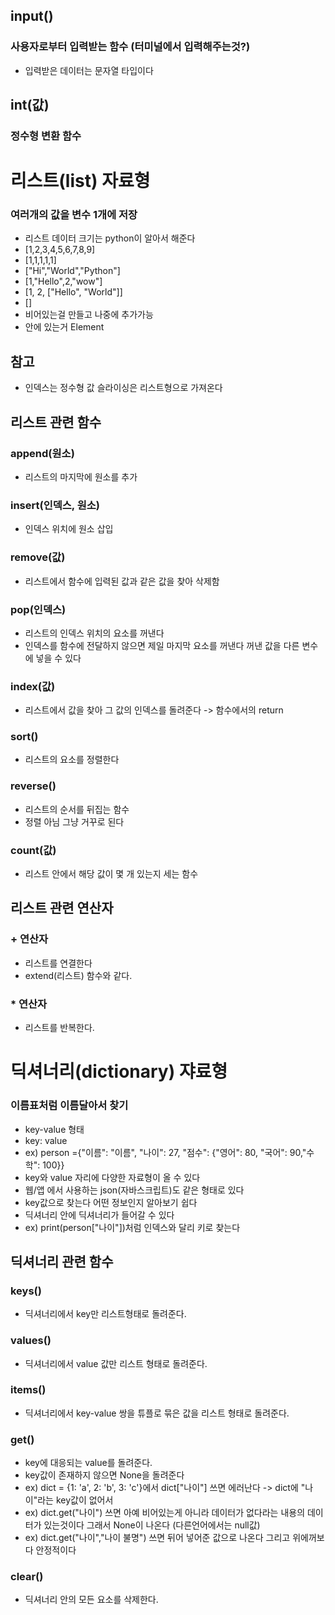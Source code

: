 ## input()
### 사용자로부터 입력받는 함수 (터미널에서 입력해주는것?)
- 입력받은 데이터는 문자열 타입이다
## int(값)
### 정수형 변환 함수

# 리스트(list) 자료형
### 여러개의 값을 변수 1개에 저장
- 리스트 데이터 크기는 python이 알아서 해준다
- [1,2,3,4,5,6,7,8,9]
- [1,1,1,1,1]
- ["Hi","World","Python"]
- [1,"Hello",2,"wow"]
- [1, 2, ["Hello", "World"]]
- []
- 비어있는걸 만들고 나중에 추가가능
- 안에 있는거 Element
## 참고
- 인덱스는 정수형 값 슬라이싱은 리스트형으로 가져온다
## 리스트 관련 함수
### append(원소) 
- 리스트의 마지막에 원소를 추가
### insert(인덱스, 원소) 
- 인덱스 위치에 원소 삽입
### remove(값)
- 리스트에서 함수에 입력된 값과 같은 값을 찾아 삭제함
### pop(인덱스)
- 리스트의 인덱스 위치의 요소를 꺼낸다
- 인덱스를 함수에 전달하지 않으면 제일 마지막 요소를 꺼낸다 꺼낸 값을 다른 변수에 넣을 수 있다
### index(값)
- 리스트에서 값을 찾아 그 값의 인덱스를 돌려준다 -> 함수에서의 return
### sort()
- 리스트의 요소를 정렬한다
### reverse()
- 리스트의 순서를 뒤집는 함수
- 정렬 아님 그냥 거꾸로 된다
### count(값)
- 리스트 안에서 해당 값이 몇 개 있는지 세는 함수
## 리스트 관련 연산자
### + 연산자
- 리스트를 연결한다
- extend(리스트) 함수와 같다.
### * 연산자
- 리스트를 반복한다.

# 딕셔너리(dictionary) 쟈료형
### 이름표처럼 이름달아서 찾기
- key-value 형태
- key: value
- ex) person ={"이름": "이름", "나이": 27, "점수": {"영어": 80, "국어": 90,"수학": 100}}
- key와 value 자리에 다양한 자료형이 올 수 있다
- 웹/앱 에서 사용하는 json(자바스크립트)도 같은 형태로 있다
- key값으로 찾는다 어떤 정보인지 알아보기 쉽다
- 딕셔너리 안에 딕셔너리가 들어갈 수 있다
- ex) print(person["나이"])처럼 인덱스와 달리 키로 찾는다

## 딕셔너리 관련 함수
### keys() 
- 딕셔너리에서 key만 리스트형태로 돌려준다.
### values()
- 딕셔너리에서 value 값만 리스트 형태로 돌려준다.
### items()
- 딕셔너리에서 key-value 쌍을 튜플로 묶은 값을 리스트 형태로 돌려준다.
### get()
- key에 대응되는 value를 돌려준다.
- key값이 존재하지 않으면 None을 돌려준다
- ex) dict = {1: 'a', 2: 'b', 3: 'c'}에서 dict["나이"] 쓰면 에러난다 -> dict에 "나이"라는 key값이 없어서
- ex) dict.get("나이") 쓰면 아예 비어있는게 아니라 데이터가 없다라는 내용의 데이터가 있는것이다 그래서 None이 나온다 (다른언어에서는 null값)
- ex) dict.get("나이","나이 불명") 쓰면 뒤어 넣어준 값으로 나온다 그리고 위에꺼보다 안정적이다
### clear()
- 딕셔너리 안의 모든 요소를 삭제한다.
